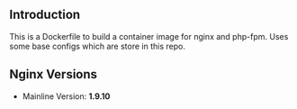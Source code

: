 ## Introduction
This is a Dockerfile to build a container image for nginx and php-fpm.
Uses some base configs which are store in this repo.


## Nginx Versions
- Mainline Version: **1.9.10**
